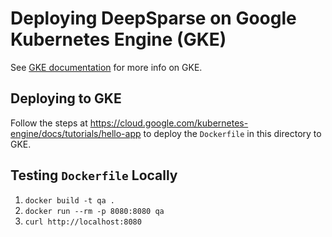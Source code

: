 <!--
Copyright (c) 2021 - present / Neuralmagic, Inc. All Rights Reserved.

Licensed under the Apache License, Version 2.0 (the "License");
you may not use this file except in compliance with the License.
You may obtain a copy of the License at

   http://www.apache.org/licenses/LICENSE-2.0

Unless required by applicable law or agreed to in writing,
software distributed under the License is distributed on an "AS IS" BASIS,
WITHOUT WARRANTIES OR CONDITIONS OF ANY KIND, either express or implied.
See the License for the specific language governing permissions and
limitations under the License.
-->

# Deploying DeepSparse on Google Kubernetes Engine (GKE)

See [GKE documentation](https://cloud.google.com/kubernetes-engine) for more info on GKE.

## Deploying to GKE

Follow the steps at https://cloud.google.com/kubernetes-engine/docs/tutorials/hello-app
to deploy the `Dockerfile` in this directory to GKE.

## Testing `Dockerfile` Locally

1. `docker build -t qa .`
2. `docker run --rm -p 8080:8080 qa`
3. `curl http://localhost:8080`